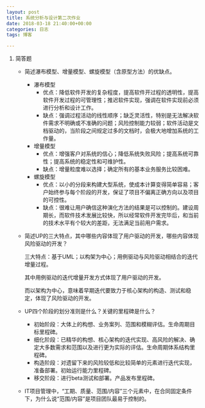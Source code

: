 ```yaml
---
layout: post
title: 系统分析与设计第二次作业
date: 2018-03-18 21:40:00+00:00
categories: 日志
tags: 博客

---
```


1. 简答题

   - 简述瀑布模型、增量模型、螺旋模型（含原型方法）的优缺点。

     * 瀑布模型
       + 优点：降低软件开发的复杂程度，提高软件开过程的透明性，提高软件开发过程的可管理性；推迟软件实现，强调在软件实现前必须进行分析和设计工作。
       + 缺点：强调过程活动的线性顺序；缺乏灵活性，特别是无法解决软件需求不明确或不准确的问题；风险控制能力较弱；软件活动是文档驱动的，当阶段之间规定过多的文档时，会极大地增加系统的工作量。
     * 增量模型
       + 优点：增强客户对系统的信心；降低系统失败风险；提高系统可靠性；提高系统的稳定性和可维护性。
       + 缺点：增量粒度难以选择；确定所有的基本业务服务比较困难。
     * 螺旋模型
       + 优点：以小的分段来构建大型系统，使成本计算变得简单容易；客户始终参与每个阶段的开发，保证了项目不偏离正确方向以及项目的可控性。
       + 缺点：很难让用户确信这种演化方法的结果是可以控制的。建设周期长，而软件技术发展比较快，所以经常软件开发完毕后，和当前的技术水平有个较大的差距，无法满足当前用户需求。

   - 简述UP的三大特点，其中哪些内容体现了用户驱动的开发，哪些内容体现风险驱动的开发？

     三大特点：基于UML；以构架为中心；用例驱动与风险驱动相结合的迭代增量过程。

     其中用例驱动的迭代增量开发方式体现了用户驱动的开发。

     而以架构为中心，意味着早期迭代要致力于核心架构的构造、测试和稳定，体现了风险驱动的开发。

   - UP四个阶段的划分准则是什么？关键的里程碑是什么？

     * 初始阶段：大体上的构想、业务案列、范围和模糊评估。生命周期目标里程碑。
     * 细化阶段：已精华的构想、核心架构的迭代实现、高风险的解决、确定大多数需求和范围以及进行更为实际的评估。生命周期体系结构里程碑。
     * 构造阶段：对遗留下来的风险较低和比较简单的元素进行迭代实现，准备部署。初始运行能力里程碑。
     * 移交阶段：进行beta测试和部署。产品发布里程碑。

   - IT项目管理中，“工期、质量、范围/内容”三个元素中，在合同固定条件下，为什么说“范围/内容”是项目团队最易于控制的。

     ​

